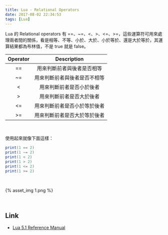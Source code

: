 ```yaml
---
title: Lua - Relational Operators
date: 2017-08-02 22:34:53
tags: [Lua]
---
```


Lua 的 Relational operators 有 ==、~=、<、>、<=、>=，這些運算符可用來處理兩者間的關係，看是相等、不等、小於、大於、小於等於、還是大於等於，其運算結果都為布林值，不是 true 就是 false。  

<!-- More -->

| Operator | Description | 
|:-------------:|:-------------:|
| == | 用來判斷前者與後者是否相等 |
| ~= | 用來判斷前者與後者是否不相等 |
| < | 用來判斷前者是否小於後者 |
| > | 用來判斷前者是否大於後者 |
| <= | 用來判斷前者是否小於等於後者 |
| >= | 用來判斷前者是否大於等於後者 |

<br/>


使用起來就像下面這樣：  

```Lua
print(1 == 2)
print(1 ~= 2)
print(1 < 2)
print(1 > 2)
print(1 <= 2)
print(1 >= 2)
``` 

<br/>


{% asset_img 1.png %}

<br/>


Link
----
* [Lua 5.1 Reference Manual](http://www.lua.org/manual/5.1/manual.html#2.5.2)

